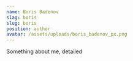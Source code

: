 ```yaml
---
name: Boris Badenov
slag: boris
slug: boris
position: author
avatar: /assets/uploads/boris_badenov_px.png
---
```

Something about me, detailed
